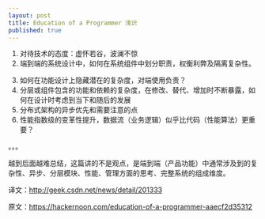 ```yaml
---
layout: post
title: Education of a Programmer 浅识
published: true
---
```


1. 对待技术的态度：虚怀若谷，波澜不惊
2. 端到端的系统设计中，如何在系统组件中划分职责，权衡利弊及隔离复杂性。
<!--more-->
3. 如何在功能设计上隐藏潜在的复杂度，对端使用负责？
4. 分层或组件包含的功能和依赖的复杂度，在修改、替代、增加时不断暴露，如何在设计时考虑到当下和随后的发展
5. 分布式架构的异步优先和需要注意的点
6. 性能指数级的变革性提升，数据流（业务逻辑）似乎比代码（性能算法）更重要？

。。。

越到后面越难总结，这篇讲的不是观点，是端到端（产品功能）中通常涉及到的复杂性、异步、分层模块、性能、管理方面的思考、完整系统的组成维度。

译文：http://geek.csdn.net/news/detail/201333

原文：https://hackernoon.com/education-of-a-programmer-aaecf2d35312